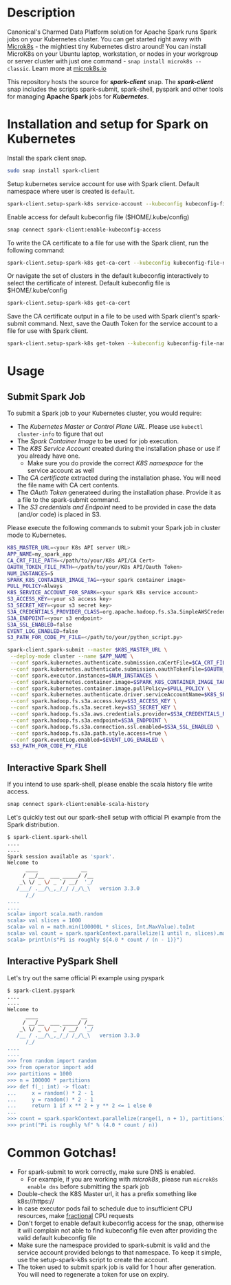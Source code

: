 # Description

Canonical's Charmed Data Platform solution for Apache Spark runs Spark jobs on your Kubernetes cluster. 
You can get started right away with [Microk8s](https://microk8s.io) - the mightiest tiny Kubernetes distro around! 
You can install MicroK8s on your Ubuntu laptop, workstation, or nodes in your workgroup or server cluster with 
just one command - `snap install microk8s --classic`. Learn more at [microk8s.io](https://microk8s.io)

This repository hosts the source for ***spark-client*** snap. 
The ***spark-client*** snap includes the scripts spark-submit, spark-shell, pyspark and other tools for managing **Apache Spark** jobs for ***Kubernetes***.

# Installation and setup for Spark on Kubernetes
Install the spark client snap.

```bash
sudo snap install spark-client
```

Setup kubernetes service account for use with Spark client. Default namespace where user is created is ```default```.

```bash
spark-client.setup-spark-k8s service-account --kubeconfig kubeconfig-file-name --cluster cluster-name-in-kubeconfig account-name [namespace]
```

Enable access for default kubeconfig file ($HOME/.kube/config)

```bash
snap connect spark-client:enable-kubeconfig-access
```

To write the CA certificate to a file for use with the Spark client, run the following command:


```bash
spark-client.setup-spark-k8s get-ca-cert --kubeconfig kubeconfig-file-name --cluster cluster-name-in-kubeconfig > ca.crt
```

Or navigate the set of clusters in the default kubeconfig interactively to select the certificate of interest. 
Default kubeconfig file is $HOME/.kube/config

```bash
spark-client.setup-spark-k8s get-ca-cert
```

Save the CA certificate output in a file to be used with Spark client's spark-submit command. Next, save the Oauth Token for the service account to a file for use with Spark client. 

```bash
spark-client.setup-spark-k8s get-token --kubeconfig kubeconfig-file-name --cluster cluster-name-in-kubeconfig account-name [namespace] > token
```

# Usage

## Submit Spark Job

To submit a Spark job to your Kubernetes cluster, you would require:
- The *Kubernetes Master or Control Plane URL*. Please use ```kubectl cluster-info``` to figure that out
- The *Spark Container Image* to be used for job execution. 
- The *K8S Service Account* created during the installation phase or use if you already have one.
  - Make sure you do provide the correct *K8S namespace* for the service account as well
- The *CA certificate* extracted during the installation phase. You will need the file name with CA cert contents.
- The *OAuth Token* generateed during the installation phase. Provide it as a file to the spark-submit command.
- The *S3 credentials and Endpoint* need to be provided in case the data (and/or code) is placed in S3. 


Please execute the following commands to submit your Spark job in cluster mode to Kubernetes.

```bash
K8S_MASTER_URL=<your K8s API server URL>
APP_NAME=my_spark_app
CA_CRT_FILE_PATH=</path/to/your/K8s API/CA Cert>
OAUTH_TOKEN_FILE_PATH=</path/to/your/K8s API/Oauth Token>
NUM_INSTANCES=5
SPARK_K8S_CONTAINER_IMAGE_TAG=<your spark container image>
PULL_POLICY=Always
K8S_SERVICE_ACCOUNT_FOR_SPARK=<your spark K8s service account>
S3_ACCESS_KEY=<your s3 access key>
S3_SECRET_KEY=<your s3 secret key>
S3A_CREDENTIALS_PROVIDER_CLASS=org.apache.hadoop.fs.s3a.SimpleAWSCredentialsProvider
S3A_ENDPOINT=<your s3 endpoint>
S3A_SSL_ENABLED=false
EVENT_LOG_ENABLED=false
S3_PATH_FOR_CODE_PY_FILE=</path/to/your/python_script.py>

spark-client.spark-submit --master $K8S_MASTER_URL \
 --deploy-mode cluster --name $APP_NAME \
 --conf spark.kubernetes.authenticate.submission.caCertFile=$CA_CRT_FILE_PATH \
 --conf spark.kubernetes.authenticate.submission.oauthTokenFile=$OAUTH_TOKEN_FILE_PATH \
 --conf spark.executor.instances=$NUM_INSTANCES \
 --conf spark.kubernetes.container.image=$SPARK_K8S_CONTAINER_IMAGE_TAG \
 --conf spark.kubernetes.container.image.pullPolicy=$PULL_POLICY \
 --conf spark.kubernetes.authenticate.driver.serviceAccountName=$K8S_SERVICE_ACCOUNT_FOR_SPARK \
 --conf spark.hadoop.fs.s3a.access.key=$S3_ACCESS_KEY \
 --conf spark.hadoop.fs.s3a.secret.key=$S3_SECRET_KEY \
 --conf spark.hadoop.fs.s3a.aws.credentials.provider=$S3A_CREDENTIALS_PROVIDER_CLASS \
 --conf spark.hadoop.fs.s3a.endpoint=$S3A_ENDPOINT \
 --conf spark.hadoop.fs.s3a.connection.ssl.enabled=$S3A_SSL_ENABLED \
 --conf spark.hadoop.fs.s3a.path.style.access=true \
 --conf spark.eventLog.enabled=$EVENT_LOG_ENABLED \
 $S3_PATH_FOR_CODE_PY_FILE
```

## Interactive Spark Shell 
If you intend to use spark-shell, please enable the scala history file write access.

```bash
snap connect spark-client:enable-scala-history
```

Let's quickly test out our spark-shell setup with official Pi example from the Spark distribution.

```bash
$ spark-client.spark-shell
....
....
Spark session available as 'spark'.
Welcome to
      ____              __
     / __/__  ___ _____/ /__
    _\ \/ _ \/ _ `/ __/  '_/
   /___/ .__/\_,_/_/ /_/\_\   version 3.3.0
      /_/
....
....
scala> import scala.math.random
scala> val slices = 1000
scala> val n = math.min(100000L * slices, Int.MaxValue).toInt
scala> val count = spark.sparkContext.parallelize(1 until n, slices).map { i => val x = random * 2 - 1; val y = random * 2 - 1;  if (x*x + y*y <= 1) 1 else 0;}.reduce(_ + _)
scala> println(s"Pi is roughly ${4.0 * count / (n - 1)}")
```

## Interactive PySpark Shell

Let's try out the same official Pi example using pyspark

```bash
$ spark-client.pyspark
....
....
Welcome to
      ____              __
     / __/__  ___ _____/ /__
    _\ \/ _ \/ _ `/ __/  '_/
   /__ / .__/\_,_/_/ /_/\_\   version 3.3.0
      /_/
....
....
>>> from random import random
>>> from operator import add
>>> partitions = 1000
>>> n = 100000 * partitions
>>> def f(_: int) -> float:
...     x = random() * 2 - 1
...     y = random() * 2 - 1
...     return 1 if x ** 2 + y ** 2 <= 1 else 0
...
>>> count = spark.sparkContext.parallelize(range(1, n + 1), partitions).map(f).reduce(add)
>>> print("Pi is roughly %f" % (4.0 * count / n))
```

# Common Gotchas!
- For spark-submit to work correctly, make sure DNS is enabled.
  - For example, if you are working with *microk8s*, please run ```microk8s enable dns``` before submitting the spark job
- Double-check the K8S Master url, it has a prefix something like k8s://https://
- In case executor pods fail to schedule due to insufficient CPU resources, make [fractional](https://kubernetes.io/docs/concepts/configuration/manage-resources-containers/#resource-units-in-kubernetes) CPU requests
- Don't forget to enable default kubeconfig access for the snap, otherwise it will complain not able to find kubeconfig file even after providing the valid default kubeconfig file
- Make sure the namespace provided to spark-submit is valid and the service account provided belongs to that namespace. To keep it simple, use the setup-spark-k8s script to create the account.
- The token used to submit spark job is valid for 1 hour after generation. You will need to regenerate a token for use on expiry.